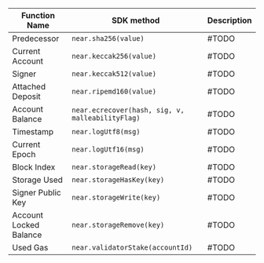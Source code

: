 <TableJsFunc>

| Function Name          | SDK method                    | Description                                                                          |
| ---------------------- | ----------------------------- | ------------------------------------------------------------------------------------ |
| Predecessor            | `near.sha256(value)`          | #TODO                                                                                |
| Current Account        | `near.keccak256(value)`       | #TODO                                                                       |
| Signer                 | `near.keccak512(value)`       | #TODO                                                                   |
| Attached Deposit       | `near.ripemd160(value)`       | #TODO                                                          |
| Account Balance        | `near.ecrecover(hash, sig, v, malleabilityFlag)`  | #TODO                                           |
| Timestamp              | `near.logUtf8(msg)`           | #TODO                                                          |
| Current Epoch          | `near.logUtf16(msg)`          | #TODO                                                                 |
| Block Index            | `near.storageRead(key)`       | #TODO                                                                |
| Storage Used           | `near.storageHasKey(key)`     | #TODO                                                                |
| Signer Public Key      | `near.storageWrite(key)`      | #TODO                                                                    |
| Account Locked Balance | `near.storageRemove(key)`     | #TODO                                                                |
| Used Gas               | `near.validatorStake(accountId)`   | #TODO                                                               |

</TableJsFunc>